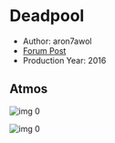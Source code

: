 # Deadpool

* Author: aron7awol
* [Forum Post](https://www.avsforum.com/threads/bass-eq-for-filtered-movies.2995212/post-56759394)
* Production Year: 2016

## Atmos

![img 0](https://i.imgur.com/8CYHPwr.jpg)

![img 0](https://i.imgur.com/NrOWFWU.jpg)

